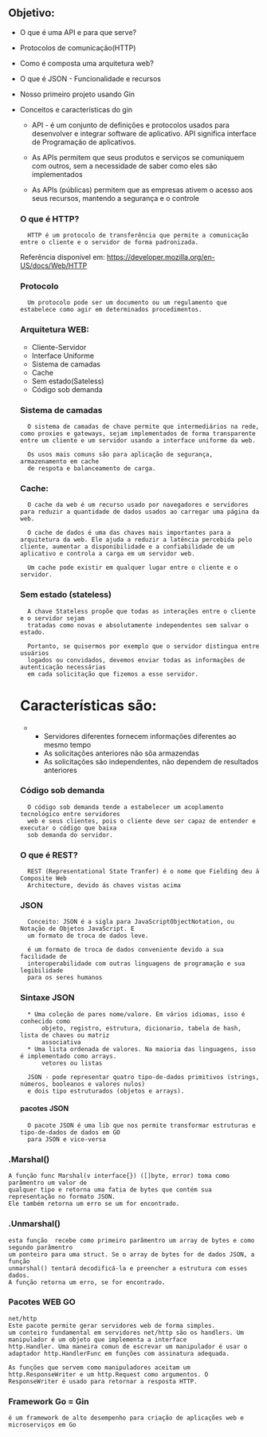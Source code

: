 ##	Objetivo:
* O que é uma API e para que serve?
* Protocolos de comunicação(HTTP)
* Como é composta uma arquitetura web?
* O que é JSON - Funcionalidade e recursos
* Nosso primeiro projeto usando Gin
* Conceitos e características do gin



	- API - é um conjunto de definições e protocolos usados para desenvolver e integrar
	software de aplicativo. API significa interface de Programação de aplicativos.

	- As APIs permitem que seus produtos e serviços se comuniquem com outros, sem a
	necessidade de saber como eles são implementados

	- As APIs (públicas) permitem que as empresas ativem o acesso aos seus recursos,
	mantendo a segurança e o controle

	### O que é HTTP?
		HTTP é um protocolo de transferência que permite a comunicação entre o cliente e o servidor de forma padronizada.

	Referência disponível em: https://developer.mozilla.org/en-US/docs/Web/HTTP

	### Protocolo
	
		Um protocolo pode ser um documento ou um regulamento que estabelece como agir em determinados procedimentos.
	

	### Arquitetura WEB:
	- Cliente-Servidor
	- Interface Uniforme
	- Sistema de camadas
	- Cache
	- Sem estado(Sateless)
	- Código sob demanda

	### Sistema de camadas
		O sistema de camadas de chave permite que intermediários na rede, como proxies e gateways, sejam implementados de forma transparente entre um cliente e um servidor usando a interface uniforme da web.

		Os usos mais comuns são para aplicação de segurança, armazenamento em cache
		de respota e balanceamento de carga.

	### Cache:
		O cache da web é um recurso usado por navegadores e servidores para reduzir a quantidade de dados usados ao carregar uma página da web.

		O cache de dados é uma das chaves mais importantes para a arquitetura da web. Ele ajuda a reduzir a latência percebida pelo cliente, aumentar a disponibilidade e a confiabilidade de um aplicativo e controla a carga em um servidor web.

		Um cache pode existir em qualquer lugar entre o cliente e o servidor.


	### Sem estado (stateless)
		A chave Stateless propõe que todas as interações entre o cliente e o servidor sejam
		tratadas como novas e absolutamente independentes sem salvar o estado.

		Portanto, se quisermos por exemplo que o servidor distingua entre usuários
		logados ou convidados, devemos enviar todas as informações de autenticação necessárias
		em cada solicitação que fizemos a esse servidor.

	# Características são:
	*	* Servidores diferentes fornecem informações diferentes ao mesmo tempo
		* As solicitações anteriores não sõa armazendas
		* As solicitações são independentes, não dependem de resultados anteriores

	### Código sob demanda
		O código sob demanda tende a estabelecer um acoplamento tecnológico entre servidores
		web e seus clientes, pois o cliente deve ser capaz de entender e executar o código que baixa
		sob demanda do servidor.

	### O que é REST?
		REST (Representational State Tranfer) é o nome que Fielding deu á Composite Web
		Architecture, devido ás chaves vistas acima
	

	### JSON
	
		Conceito: JSON é a sigla para JavaScriptObjectNotation, ou Notação de Objetos JavaScript. E
		um formato de troca de dados leve.

		é um formato de troca de dados conveniente devido a sua facilidade de
		interoperabilidade com outras linguagens de programação e sua legibilidade
		para os seres humanos
	

	### Sintaxe JSON
		* Uma coleção de pares nome/valore. Em vários idiomas, isso é conhecido como
			objeto, registro, estrutura, dicionario, tabela de hash, lista de chaves ou matriz
			associativa
		* Uma lista ordenada de valores. Na maioria das linguagens, isso é implementado como arrays.
			vetores ou listas

		JSON - pode representar quatro tipo-de-dados primitivos (strings, números, booleanos e valores nulos)
		e dois tipo estruturados (objetos e arrays).

	####	pacotes JSON

		O pacote JSON é uma lib que nos permite transformar estruturas e tipo-de-dados de dados em GO
		para JSON e vice-versa

###	.Marshal()
	A função func Marshal(v interface{}) ([]byte, error) toma como parâmentro um valor de
	qualquer tipo e retorna uma fatia de bytes que contém sua representação no formato JSON.
	Ele também retorna um erro se um for encontrado.


###	.Unmarshal()
	esta função  recebe como primeiro parâmentro um array de bytes e como segundo parâmentro
	um ponteiro para uma struct. Se o array de bytes for de dados JSON, a função
	unmarshal() tentará decodificá-la e preencher a estrutura com esses dados.
	A função retorna um erro, se for encontrado.


### Pacotes WEB GO
	net/http
	Este pacote permite gerar servidores web de forma simples.
	um conteiro fundamental em servidores net/http são os handlers. Um manipulador é um objeto que implementa a interface
	http.Handler. Uma maneira comun de escrevar um manipulador é usar o adaptador http.HandlerFunc em funções com assinatura adequada.

	As funções que servem como manipuladores aceitam um http.ResponseWriter e um http.Request como argumentos. O ResponseWriter é usado para retornar a resposta HTTP.

### Framework Go = Gin
	é um framework de alto desempenho para criação de aplicações web e microserviços em Go

